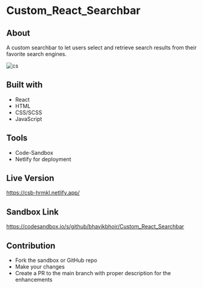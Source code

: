 # Custom_React_Searchbar

## About 

A custom searchbar to let users select and retrieve search results from their favorite search engines.

![cs](https://user-images.githubusercontent.com/43330221/121641382-b9e83a80-ca54-11eb-89f6-4a0e71e6f8ce.png)

## Built with

* React
* HTML
* CSS/SCSS
* JavaScript

## Tools

* Code-Sandbox
* Netlify for deployment

## Live Version

https://csb-hrmkl.netlify.app/

## Sandbox Link

https://codesandbox.io/s/github/bhavikbhoir/Custom_React_Searchbar
   
## Contribution

* Fork the sandbox or GitHub repo
* Make your changes
* Create a PR to the main branch with proper description for the enhancements
